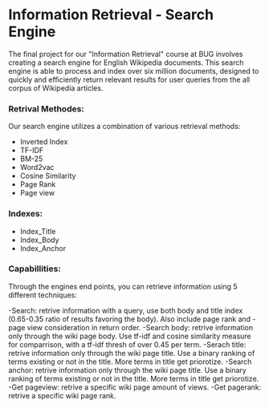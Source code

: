 # Information Retrieval - Search Engine
The final project for our "Information Retrieval" course at BUG involves creating a search engine for English Wikipedia documents. This search engine is able to process and index over six million documents, designed to quickly and efficiently return relevant results for user queries from the all corpus of Wikipedia articles.

### Retrival Methodes:
Our search engine utilizes a combination of various retrieval methods:
- Inverted Index
- TF-IDF
- BM-25
- Word2vac
- Cosine Similarity
- Page Rank
- Page view

### Indexes:
- Index_Title
- Index_Body
- Index_Anchor

### Capabillities:
Through the engines end points, you can retrieve information using 5 different techniques:

-Search: retrive information with a query, use both body and title index (0.65-0.35 ratio of results favoring the body). Also include page rank and -page view consideration in return order.
-Search body: retrive information only through the wiki page body. Use tf-idf and cosine similarity measure for comparrison, with a tf-idf thresh of over 0.45 per term.
-Serach title: retrive information only through the wiki page title. Use a binary ranking of terms existing or not in the title. More terms in title get priorotize.
-Search anchor: retrive information only through the wiki page title. Use a binary ranking of terms existing or not in the title. More terms in title get priorotize.
-Get pageview: retrive a specific wiki page amount of views.
-Get pagerank: retrive a specific wiki page rank.




